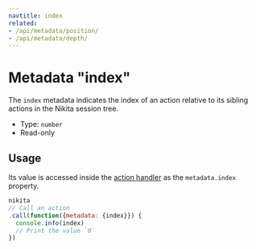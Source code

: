 ```yaml
---
navtitle: index
related:
- /api/metadata/position/
- /api/metadata/depth/
---
```


# Metadata "index"

The `index` metadata indicates the index of an action relative to its sibling actions in the Nikita session tree.

* Type: `number`
* Read-only

## Usage

Its value is accessed inside the [action handler](/current/api/handler/) as the `metadata.index` property.

```js
nikita
// Call an action
.call(function({metadata: {index}}) {
  console.info(index)
  // Print the value `0`
})
```
